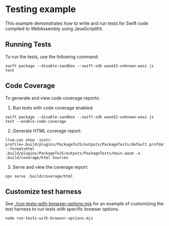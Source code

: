 # Testing example

This example demonstrates how to write and run tests for Swift code compiled to WebAssembly using JavaScriptKit.

## Running Tests

To run the tests, use the following command:

```console
swift package --disable-sandbox --swift-sdk wasm32-unknown-wasi js test
```

## Code Coverage

To generate and view code coverage reports:

1. Run tests with code coverage enabled:

```console
swift package --disable-sandbox --swift-sdk wasm32-unknown-wasi js test --enable-code-coverage
```

2. Generate HTML coverage report:

```console
llvm-cov show -instr-profile=.build/plugins/PackageToJS/outputs/PackageTests/default.profdata --format=html .build/plugins/PackageToJS/outputs/PackageTests/main.wasm -o .build/coverage/html Sources
```

3. Serve and view the coverage report:

```console
npx serve .build/coverage/html
```
## Customize test harness

See [./run-tests-with-browser-options.mjs](./run-tests-with-browser-options.mjs) for an example of customizing the test harness to run tests with specific browser options.

```console
node run-tests-with-browser-options.mjs
```
